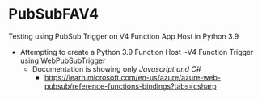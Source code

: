 # PubSubFAV4
Testing using PubSub Trigger on V4 Function App Host in Python 3.9

  - Attempting to create a Python 3.9 Function Host ~V4 Function Trigger using WebPubSubTrigger
    - Documentation is showing only *Javascript and C#*
      - https://learn.microsoft.com/en-us/azure/azure-web-pubsub/reference-functions-bindings?tabs=csharp
